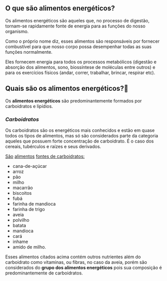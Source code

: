 ## O que são alimentos energéticos?

Os alimentos energéticos são aqueles que, no processo de digestão, tornam-se rapidamente fonte de energia para as funções do nosso organismo.

Como o próprio nome diz, esses alimentos são responsáveis por fornecer combustível para que nosso corpo possa desempenhar todas as suas funções normalmente.

Eles fornecem energia para todos os processos metabólicos (digestão e absorção dos alimentos, sono, biossíntese de moléculas entre outros) e para os exercícios físicos (andar, correr, trabalhar, brincar, respirar etc).

## Quais são os alimentos energéticos?🍠

Os **alimentos energéticos** são predominantemente formados por carboidratos e lipídios.

### *Carboidratos*

Os carboidratos são os energéticos mais conhecidos e estão em quase todos os tipos de alimentos, mas só são considerados parte da categoria aqueles que possuem forte concentração de carboidrato. É o caso dos cereais, tubérculos e raízes e seus derivados.

<u>São</u> <u>alimentos</u> <u>fontes de carboidratos:</u>

- cana-de-açúcar
- arroz
- pão
- milho
- macarrão
- biscoitos
- fubá
- farinha de mandioca
- farinha de trigo
- aveia
- polvilho
- batata
- mandioca
- cará
- inhame
- amido de milho.

Esses alimentos citados acima contém outros nutrientes além do carboidrato como vitaminas, ou fibras, no caso da aveia, porém são considerados do **grupo dos alimentos energéticos** pois sua composição é predominantemente de carboidratos.